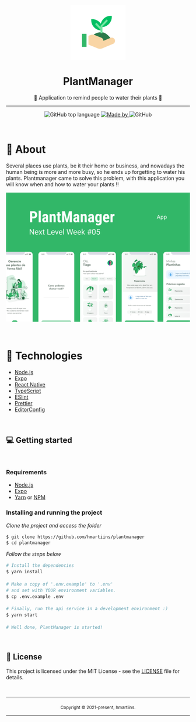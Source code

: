 <div align="center">
  <img src="assets/icon.png" width="150" />
  <h1>PlantManager</h1>
  <p>🌱 Application to remind people to water their plants 🌱</p>
  <hr />
  <p>
    <img alt="GitHub top language" src="https://img.shields.io/github/languages/top/hmartiins/plantmanager?color=%232196F3">
    <a href="https://www.linkedin.com/in/henrique-martins-5b2bb71a5/" target="_blank" rel="noopener noreferrer">
      <img alt="Made by" src="https://img.shields.io/badge/made%20by-Henrique%20Martins-%232196F3">
    </a>          
    <img alt="GitHub" src="https://img.shields.io/github/license/hmartiins/plantmanager?color=%232196F3">
  </p>
</div>

<br>


# 👀 About

Several places use plants, be it their home or business, and nowadays the human being is more and more busy, so he ends up forgetting to water his plants. Plantmanager came to solve this problem, with this application you will know when and how to water your plants !!

<div align="center">
  <img src="assets/cover.png" width="700" /> 
</div>

<br>
<br>


# 🚀 Technologies

  - [Node.js](https://nodejs.org/en/)
  - [Expo](https://expo.io/)  
  - [React Native](https://reactnative.dev/)
  - [TypeScript](https://www.typescriptlang.org/)
  - [ESlint](https://eslint.org/)
  - [Prettier](https://prettier.io/)
  - [EditorConfig](https://editorconfig.org/)

<br>


## 💻 Getting started

<br>


### Requirements

- [Node.js](https://nodejs.org/en/)
- [Expo](https://expo.io/)  
- [Yarn](https://classic.yarnpkg.com/) or [NPM](https://www.npmjs.com/)

### Installing and running the project

*Clone the project and access the folder*

```bash
$ git clone https://github.com/hmartiins/plantmanager 
$ cd plantmanager
```

*Follow the steps below*

```bash
# Install the dependencies
$ yarn install

# Make a copy of '.env.example' to '.env'
# and set with YOUR environment variables.
$ cp .env.example .env

# Finally, run the api service in a development environment :)
$ yarn start

# Well done, PlantManager is started!
```
<br>

## 📝 License

This project is licensed under the MIT License - see the [LICENSE](LICENSE) file for details.

<br>

<hr>
<div align="center">
  <sub>Copyright © 2021-present, hmartiins.</sub>
</div>
<hr>
